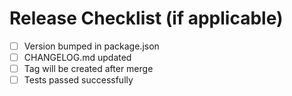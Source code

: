 # Release Checklist (if applicable)

- [ ] Version bumped in package.json
- [ ] CHANGELOG.md updated
- [ ] Tag will be created after merge
- [ ] Tests passed successfully
